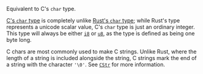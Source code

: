 Equivalent to C's `char` type.

[C's `char` type] is completely unlike [Rust's `char` type]; while Rust's type represents a unicode scalar value, C's `char` type is just an ordinary integer. This type will always be either [`i8`] or [`u8`], as the type is defined as being one byte long.

C chars are most commonly used to make C strings. Unlike Rust, where the length of a string is included alongside the string, C strings mark the end of a string with the character `'\0'`. See [`CStr`] for more information.

[C's `char` type]: https://en.wikipedia.org/wiki/C_data_types#Basic_types
[Rust's `char` type]: char
[`CStr`]: crate::ffi::CStr
[`i8`]: i8
[`u8`]: u8
